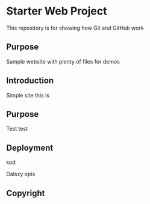 # Starter Web Project

This repository is for showing how Git and GitHub work

## Purpose

Sample website with plenty of files for demos

## Introduction

Simple site this is

## Purpose

Test test

## Deployment

kod

Dalszy opis

## Copyright
